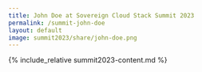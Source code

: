 ```yaml
---
title: John Doe at Sovereign Cloud Stack Summit 2023
permalink: /summit-john-doe
layout: default
image: summit2023/share/john-doe.png
---
```


{% include_relative summit2023-content.md %}
